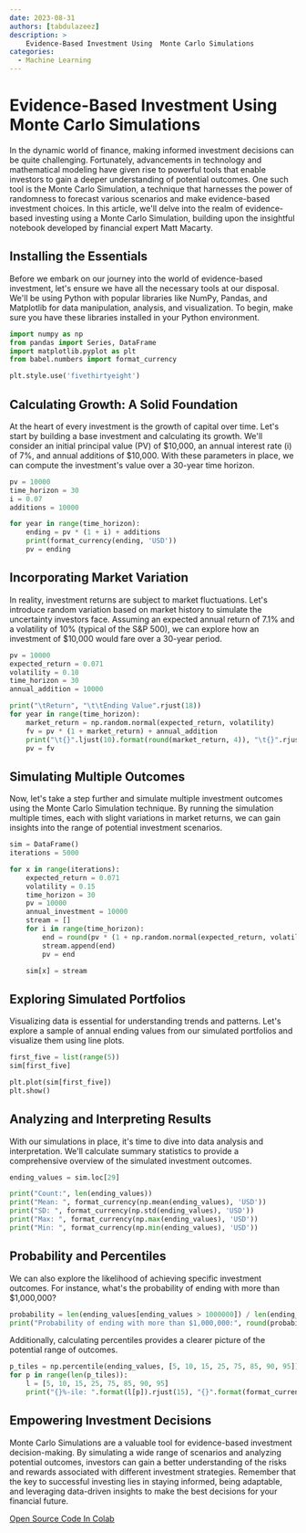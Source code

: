 ```yaml
---
date: 2023-08-31
authors: [tabdulazeez]
description: >
    Evidence-Based Investment Using  Monte Carlo Simulations
categories:
  - Machine Learning
---
```


#  Evidence-Based Investment Using  Monte Carlo Simulations
In the dynamic world of finance, making informed investment decisions can be quite challenging. Fortunately, advancements in technology and mathematical modeling have given rise to powerful tools that enable investors to gain a deeper understanding of potential outcomes. One such tool is the Monte Carlo Simulation, a technique that harnesses the power of randomness to forecast various scenarios and make evidence-based investment choices. In this article, we'll delve into the realm of evidence-based investing using a Monte Carlo Simulation, building upon the insightful notebook developed by financial expert Matt Macarty.

<!-- more -->

## Installing the Essentials
Before we embark on our journey into the world of evidence-based investment, let's ensure we have all the necessary tools at our disposal. We'll be using Python with popular libraries like NumPy, Pandas, and Matplotlib for data manipulation, analysis, and visualization. To begin, make sure you have these libraries installed in your Python environment.

```py
import numpy as np
from pandas import Series, DataFrame
import matplotlib.pyplot as plt
from babel.numbers import format_currency

plt.style.use('fivethirtyeight')

```

## Calculating Growth: A Solid Foundation
At the heart of every investment is the growth of capital over time. Let's start by building a base investment and calculating its growth. We'll consider an initial principal value (PV) of $10,000, an annual interest rate (i) of 7%, and annual additions of $10,000. With these parameters in place, we can compute the investment's value over a 30-year time horizon.

```py
pv = 10000
time_horizon = 30
i = 0.07
additions = 10000

for year in range(time_horizon):
    ending = pv * (1 + i) + additions
    print(format_currency(ending, 'USD'))
    pv = ending

```


## Incorporating Market Variation
In reality, investment returns are subject to market fluctuations. Let's introduce random variation based on market history to simulate the uncertainty investors face. Assuming an expected annual return of 7.1% and a volatility of 10% (typical of the S&P 500), we can explore how an investment of $10,000 would fare over a 30-year period.

```py
pv = 10000
expected_return = 0.071
volatility = 0.10
time_horizon = 30
annual_addition = 10000

print("\tReturn", "\t\tEnding Value".rjust(18))
for year in range(time_horizon):
    market_return = np.random.normal(expected_return, volatility)
    fv = pv * (1 + market_return) + annual_addition
    print("\t{}".ljust(10).format(round(market_return, 4)), "\t{}".rjust(10).format(format_currency(fv, 'USD')))
    pv = fv

```

## Simulating Multiple Outcomes
Now, let's take a step further and simulate multiple investment outcomes using the Monte Carlo Simulation technique. By running the simulation multiple times, each with slight variations in market returns, we can gain insights into the range of potential investment scenarios.

```py
sim = DataFrame()
iterations = 5000

for x in range(iterations):
    expected_return = 0.071
    volatility = 0.15
    time_horizon = 30
    pv = 10000
    annual_investment = 10000
    stream = []
    for i in range(time_horizon):
        end = round(pv * (1 + np.random.normal(expected_return, volatility)) + annual_investment, 2)
        stream.append(end)
        pv = end

    sim[x] = stream

```

## Exploring Simulated Portfolios
Visualizing data is essential for understanding trends and patterns. Let's explore a sample of annual ending values from our simulated portfolios and visualize them using line plots.

```py 
first_five = list(range(5))
sim[first_five]

plt.plot(sim[first_five])
plt.show()

```


## Analyzing and Interpreting Results
With our simulations in place, it's time to dive into data analysis and interpretation. We'll calculate summary statistics to provide a comprehensive overview of the simulated investment outcomes.

```py
ending_values = sim.loc[29]

print("Count:", len(ending_values))
print("Mean: ", format_currency(np.mean(ending_values), 'USD'))
print("SD: ", format_currency(np.std(ending_values), 'USD'))
print("Max: ", format_currency(np.max(ending_values), 'USD'))
print("Min: ", format_currency(np.min(ending_values), 'USD'))

```


## Probability and Percentiles
We can also explore the likelihood of achieving specific investment outcomes. For instance, what's the probability of ending with more than $1,000,000?

```py
probability = len(ending_values[ending_values > 1000000]) / len(ending_values)
print("Probability of ending with more than $1,000,000:", round(probability, 4))

```

Additionally, calculating percentiles provides a clearer picture of the potential range of outcomes.

```py
p_tiles = np.percentile(ending_values, [5, 10, 15, 25, 75, 85, 90, 95])
for p in range(len(p_tiles)):
    l = [5, 10, 15, 25, 75, 85, 90, 95]
    print("{}%-ile: ".format(l[p]).rjust(15), "{}".format(format_currency(p_tiles[p], 'USD')))

```

## Empowering Investment Decisions
Monte Carlo Simulations are a valuable tool for evidence-based investment decision-making. By simulating a wide range of scenarios and analyzing potential outcomes, investors can gain a better understanding of the risks and rewards associated with different investment strategies. Remember that the key to successful investing lies in staying informed, being adaptable, and leveraging data-driven insights to make the best decisions for your financial future.


<a href="https://colab.research.google.com/github/toraaglobal/Case_Studies/blob/master/EvidenceBasedInvesting.ipynb" target="_blank">Open Source Code In Colab </a>







